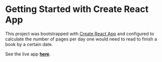 # Getting Started with Create React App

This project was bootstrapped with [Create React App](https://github.com/facebook/create-react-app) and configured to calculate the number of pages per day one would need to read to finish a book by a certain date.

See the live app **[here](https://chaserobertson.github.io/page-calc)**.
